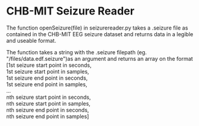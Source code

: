 # CHB-MIT Seizure Reader
The function openSeizure(file) in seizurereader.py takes a .seizure file as contained in the CHB-MIT EEG seizure dataset and returns data in a legible and useable format.

The function takes a string with the .seizure filepath (eg. "/files/data.edf.seizure")as an argument and returns an array on the format  
\[1st seizure start point in seconds,  
1st seizure start point in samples,  
1st seizure end point in seconds,  
1st seizure end point in samples,  
...  
nth seizure start point in seconds,  
nth seizure start point in samples,  
nth seizure end point in seconds,  
nth seizure end point in samples]  

